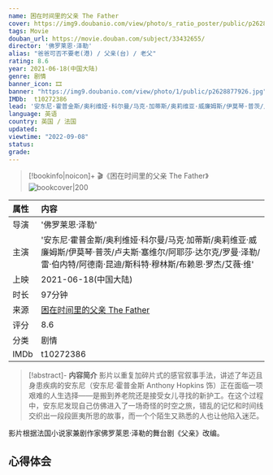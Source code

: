 ```yaml
---
name: 困在时间里的父亲 The Father
cover: https://img9.doubanio.com/view/photo/s_ratio_poster/public/p2628877926.jpg
tags: Movie
douban_url: https://movie.douban.com/subject/33432655/
director: '佛罗莱恩·泽勒'
alias: "爸爸可否不要老(港) / 父亲(台) / 老父"
rating: 8.6
year: 2021-06-18(中国大陆)
genre: 剧情
banner_icon: 🎞
banner: "https://img9.doubanio.com/view/photo/1/public/p2628877926.jpg"
IMDb:  t10272386
lead: '安东尼·霍普金斯/奥利维娅·科尔曼/马克·加蒂斯/奥莉维亚·威廉姆斯/伊莫琴·普茨/卢夫斯·塞维尔/阿耶莎·达尔克/罗曼·泽勒/雷·伯内特/阿德南·昆迪/斯科特·穆林斯/布赖恩·罗杰/艾薇·维' 
language: 英语 
country: 英国 / 法国 
updated: 
viewtime: "2022-09-08"
status: 
grade: 
---
```

> [!bookinfo|noicon]+ 🎬《困在时间里的父亲 The Father》
> ![bookcover|200](https://img9.doubanio.com/view/photo/s_ratio_poster/public/p2628877926.jpg)
>
| 属性 | 内容                                       |
|:---- |:------------------------------------------ |
| 导演 | '佛罗莱恩·泽勒'                         |
| 主演 | '安东尼·霍普金斯/奥利维娅·科尔曼/马克·加蒂斯/奥莉维亚·威廉姆斯/伊莫琴·普茨/卢夫斯·塞维尔/阿耶莎·达尔克/罗曼·泽勒/雷·伯内特/阿德南·昆迪/斯科特·穆林斯/布赖恩·罗杰/艾薇·维'                             |
| 上映 | 2021-06-18(中国大陆)                             |
| 时长 | 97分钟                   |
| 来源 | [困在时间里的父亲 The Father](https://movie.douban.com/subject/33432655/) |
| 评分 | 8.6                           |
| 分类 | 剧情                            |
| IMDb | t10272386                             | 

> [!abstract]- **内容简介**
>  影片以重复加碎片式的感官叙事手法，讲述了年迈且身患疾病的安东尼（安东尼·霍普金斯 Anthony Hopkins 饰）正在面临一项艰难的人生选择——是搬到养老院还是接受女儿寻找的新护工。在这个过程中，安东尼发现自己仿佛进入了一场奇怪的时空之旅，错乱的记忆和时间线交织出一段段匪夷所思的故事，而一个个陌生又熟悉的人也让他陷入迷茫。

















影片根据法国小说家兼剧作家佛罗莱恩·泽勒的舞台剧《父亲》改编。
>  
## 心得体会
